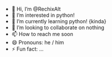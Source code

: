 - 👋 Hi, I’m @RechixAlt
- 👀 I’m interested in python!
- 🌱 I’m currently learning python! {kinda}
- 💞️ I’m looking to collaborate on nothing
- 📫 How to reach me soon
- 😄 Pronouns: he / him
- ⚡ Fun fact: ...

<!---
RechixAlt/RechixAlt is a ✨ special ✨ repository because its `README.md` (this file) appears on your GitHub profile.
You can click the Preview link to take a look at your changes.
--->

